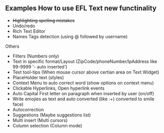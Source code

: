## Examples How to use EFL Text new functinality
- ~~Highlighting spelling mistakes~~
- Undo/redo
- Rich Text Editor
- Names Tags detection (using @ followed by username)



Others
- Filters (Numbers only)
- Text in specific format/Layout  (ZipCode/phoneNumber/IpAddress like 99-9999 '- auto inserted')
- Text tool-tips (When mouse cursor above certian area on Text Widget)
- PlaceHolder text (styles)
- Context Menu to auto correct word (show options on context menu)
- Clickable Hyperlinks, Open hyperlink events
- Auto Capital First letter on paragraph when inserted by user (on/off)
- Write emojies as text and auto converted (like :+) converted to smile face)
- Autocorrection
- Suggestions (Maybe suggestions list)
- Multi insert (Multi cursors)
- Column selection (Column mode)
